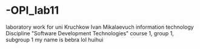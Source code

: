 # -OPI_lab11
laboratory work for uni
Kruchkow 
Ivan 
Mikalaevuch
information technology
Discipline "Software Development Technologies"
course 1, group 1, subgroup 1
my name is bebra
lol
huihui